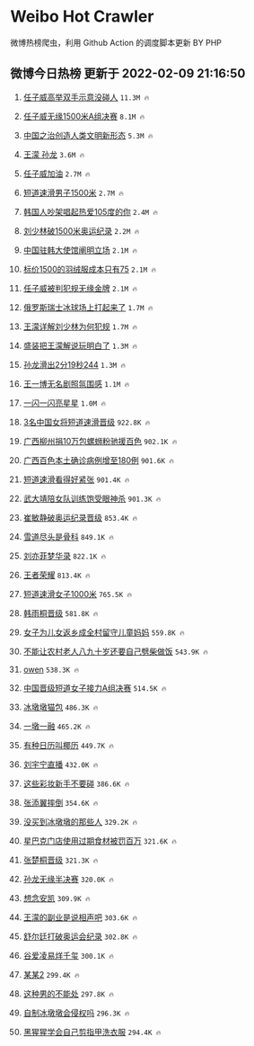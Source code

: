 # Weibo Hot Crawler 



微博热榜爬虫，利用 Github Action 的调度脚本更新 BY PHP 


## 微博今日热榜 更新于 2022-02-09 21:16:50 
1. [任子威高举双手示意没碰人](https://s.weibo.com/weibo?q=%23%E4%BB%BB%E5%AD%90%E5%A8%81%E9%AB%98%E4%B8%BE%E5%8F%8C%E6%89%8B%E7%A4%BA%E6%84%8F%E6%B2%A1%E7%A2%B0%E4%BA%BA%23&Refer=top) `11.3M 🔥` 

1. [任子威无缘1500米A组决赛](https://s.weibo.com/weibo?q=%23%E4%BB%BB%E5%AD%90%E5%A8%81%E6%97%A0%E7%BC%981500%E7%B1%B3A%E7%BB%84%E5%86%B3%E8%B5%9B%23&Refer=top) `8.1M 🔥` 

1. [中国之治创造人类文明新形态](https://s.weibo.com/weibo?q=%23%E4%B8%AD%E5%9B%BD%E4%B9%8B%E6%B2%BB%E5%88%9B%E9%80%A0%E4%BA%BA%E7%B1%BB%E6%96%87%E6%98%8E%E6%96%B0%E5%BD%A2%E6%80%81%23&Refer=top) `5.3M 🔥` 

1. [王濛 孙龙](https://s.weibo.com/weibo?q=%E7%8E%8B%E6%BF%9B%20%E5%AD%99%E9%BE%99&Refer=top) `3.6M 🔥` 

1. [任子威加油](https://s.weibo.com/weibo?q=%E4%BB%BB%E5%AD%90%E5%A8%81%E5%8A%A0%E6%B2%B9&Refer=top) `2.7M 🔥` 

1. [短道速滑男子1500米](https://s.weibo.com/weibo?q=%23%E7%9F%AD%E9%81%93%E9%80%9F%E6%BB%91%E7%94%B7%E5%AD%901500%E7%B1%B3%23&Refer=top) `2.7M 🔥` 

1. [韩国人吵架唱起热爱105度的你](https://s.weibo.com/weibo?q=%23%E9%9F%A9%E5%9B%BD%E4%BA%BA%E5%90%B5%E6%9E%B6%E5%94%B1%E8%B5%B7%E7%83%AD%E7%88%B1105%E5%BA%A6%E7%9A%84%E4%BD%A0%23&Refer=top) `2.4M 🔥` 

1. [刘少林破1500米奥运纪录](https://s.weibo.com/weibo?q=%23%E5%88%98%E5%B0%91%E6%9E%97%E7%A0%B41500%E7%B1%B3%E5%A5%A5%E8%BF%90%E7%BA%AA%E5%BD%95%23&Refer=top) `2.2M 🔥` 

1. [中国驻韩大使馆阐明立场](https://s.weibo.com/weibo?q=%23%E4%B8%AD%E5%9B%BD%E9%A9%BB%E9%9F%A9%E5%A4%A7%E4%BD%BF%E9%A6%86%E9%98%90%E6%98%8E%E7%AB%8B%E5%9C%BA%23&Refer=top) `2.1M 🔥` 

1. [标价1500的羽绒服成本只有75](https://s.weibo.com/weibo?q=%23%E6%A0%87%E4%BB%B71500%E7%9A%84%E7%BE%BD%E7%BB%92%E6%9C%8D%E6%88%90%E6%9C%AC%E5%8F%AA%E6%9C%8975%23&Refer=top) `2.1M 🔥` 

1. [任子威被判犯规无缘金牌](https://s.weibo.com/weibo?q=%E4%BB%BB%E5%AD%90%E5%A8%81%E8%A2%AB%E5%88%A4%E7%8A%AF%E8%A7%84%E6%97%A0%E7%BC%98%E9%87%91%E7%89%8C&Refer=top) `2.1M 🔥` 

1. [俄罗斯瑞士冰球场上打起来了](https://s.weibo.com/weibo?q=%23%E4%BF%84%E7%BD%97%E6%96%AF%E7%91%9E%E5%A3%AB%E5%86%B0%E7%90%83%E5%9C%BA%E4%B8%8A%E6%89%93%E8%B5%B7%E6%9D%A5%E4%BA%86%23&Refer=top) `1.7M 🔥` 

1. [王濛详解刘少林为何犯规](https://s.weibo.com/weibo?q=%23%E7%8E%8B%E6%BF%9B%E8%AF%A6%E8%A7%A3%E5%88%98%E5%B0%91%E6%9E%97%E4%B8%BA%E4%BD%95%E7%8A%AF%E8%A7%84%23&Refer=top) `1.7M 🔥` 

1. [盛装把王濛解说玩明白了](https://s.weibo.com/weibo?q=%23%E7%9B%9B%E8%A3%85%E6%8A%8A%E7%8E%8B%E6%BF%9B%E8%A7%A3%E8%AF%B4%E7%8E%A9%E6%98%8E%E7%99%BD%E4%BA%86%23&Refer=top) `1.3M 🔥` 

1. [孙龙滑出2分19秒244](https://s.weibo.com/weibo?q=%23%E5%AD%99%E9%BE%99%E6%BB%91%E5%87%BA2%E5%88%8619%E7%A7%92244%23&Refer=top) `1.3M 🔥` 

1. [王一博无名剧照氛围感](https://s.weibo.com/weibo?q=%23%E7%8E%8B%E4%B8%80%E5%8D%9A%E6%97%A0%E5%90%8D%E5%89%A7%E7%85%A7%E6%B0%9B%E5%9B%B4%E6%84%9F%23&Refer=top) `1.1M 🔥` 

1. [一闪一闪亮星星](https://s.weibo.com/weibo?q=%23%E4%B8%80%E9%97%AA%E4%B8%80%E9%97%AA%E4%BA%AE%E6%98%9F%E6%98%9F%23&Refer=top) `1.0M 🔥` 

1. [3名中国女将短道速滑晋级](https://s.weibo.com/weibo?q=%233%E5%90%8D%E4%B8%AD%E5%9B%BD%E5%A5%B3%E5%B0%86%E7%9F%AD%E9%81%93%E9%80%9F%E6%BB%91%E6%99%8B%E7%BA%A7%23&Refer=top) `922.8K 🔥` 

1. [广西柳州捐10万包螺蛳粉驰援百色](https://s.weibo.com/weibo?q=%23%E5%B9%BF%E8%A5%BF%E6%9F%B3%E5%B7%9E%E6%8D%9010%E4%B8%87%E5%8C%85%E8%9E%BA%E8%9B%B3%E7%B2%89%E9%A9%B0%E6%8F%B4%E7%99%BE%E8%89%B2%23&Refer=top) `902.1K 🔥` 

1. [广西百色本土确诊病例增至180例](https://s.weibo.com/weibo?q=%23%E5%B9%BF%E8%A5%BF%E7%99%BE%E8%89%B2%E6%9C%AC%E5%9C%9F%E7%A1%AE%E8%AF%8A%E7%97%85%E4%BE%8B%E5%A2%9E%E8%87%B3180%E4%BE%8B%23&Refer=top) `901.6K 🔥` 

1. [短道速滑看得好紧张](https://s.weibo.com/weibo?q=%23%E7%9F%AD%E9%81%93%E9%80%9F%E6%BB%91%E7%9C%8B%E5%BE%97%E5%A5%BD%E7%B4%A7%E5%BC%A0%23&Refer=top) `901.4K 🔥` 

1. [武大靖陪女队训练饱受眼神杀](https://s.weibo.com/weibo?q=%23%E6%AD%A6%E5%A4%A7%E9%9D%96%E9%99%AA%E5%A5%B3%E9%98%9F%E8%AE%AD%E7%BB%83%E9%A5%B1%E5%8F%97%E7%9C%BC%E7%A5%9E%E6%9D%80%23&Refer=top) `901.3K 🔥` 

1. [崔敏静破奥运纪录晋级](https://s.weibo.com/weibo?q=%23%E5%B4%94%E6%95%8F%E9%9D%99%E7%A0%B4%E5%A5%A5%E8%BF%90%E7%BA%AA%E5%BD%95%E6%99%8B%E7%BA%A7%23&Refer=top) `853.4K 🔥` 

1. [雪道尽头是骨科](https://s.weibo.com/weibo?q=%E9%9B%AA%E9%81%93%E5%B0%BD%E5%A4%B4%E6%98%AF%E9%AA%A8%E7%A7%91&Refer=top) `849.1K 🔥` 

1. [刘亦菲梦华录](https://s.weibo.com/weibo?q=%23%E5%88%98%E4%BA%A6%E8%8F%B2%E6%A2%A6%E5%8D%8E%E5%BD%95%23&Refer=top) `822.1K 🔥` 

1. [王者荣耀](https://s.weibo.com/weibo?q=%23%E7%8E%8B%E8%80%85%E8%8D%A3%E8%80%80%23&Refer=top) `813.4K 🔥` 

1. [短道速滑女子1000米](https://s.weibo.com/weibo?q=%23%E7%9F%AD%E9%81%93%E9%80%9F%E6%BB%91%E5%A5%B3%E5%AD%901000%E7%B1%B3%23&Refer=top) `765.5K 🔥` 

1. [韩雨桐晋级](https://s.weibo.com/weibo?q=%23%E9%9F%A9%E9%9B%A8%E6%A1%90%E6%99%8B%E7%BA%A7%23&Refer=top) `581.8K 🔥` 

1. [女子为儿女返乡成全村留守儿童妈妈](https://s.weibo.com/weibo?q=%23%E5%A5%B3%E5%AD%90%E4%B8%BA%E5%84%BF%E5%A5%B3%E8%BF%94%E4%B9%A1%E6%88%90%E5%85%A8%E6%9D%91%E7%95%99%E5%AE%88%E5%84%BF%E7%AB%A5%E5%A6%88%E5%A6%88%23&Refer=top) `559.8K 🔥` 

1. [不能让农村老人八九十岁还要自己劈柴做饭](https://s.weibo.com/weibo?q=%23%E4%B8%8D%E8%83%BD%E8%AE%A9%E5%86%9C%E6%9D%91%E8%80%81%E4%BA%BA%E5%85%AB%E4%B9%9D%E5%8D%81%E5%B2%81%E8%BF%98%E8%A6%81%E8%87%AA%E5%B7%B1%E5%8A%88%E6%9F%B4%E5%81%9A%E9%A5%AD%23&Refer=top) `543.9K 🔥` 

1. [owen](https://s.weibo.com/weibo?q=owen&Refer=top) `538.3K 🔥` 

1. [中国晋级短道女子接力A组决赛](https://s.weibo.com/weibo?q=%23%E4%B8%AD%E5%9B%BD%E6%99%8B%E7%BA%A7%E7%9F%AD%E9%81%93%E5%A5%B3%E5%AD%90%E6%8E%A5%E5%8A%9BA%E7%BB%84%E5%86%B3%E8%B5%9B%23&Refer=top) `514.5K 🔥` 

1. [冰墩墩猫包](https://s.weibo.com/weibo?q=%23%E5%86%B0%E5%A2%A9%E5%A2%A9%E7%8C%AB%E5%8C%85%23&Refer=top) `486.3K 🔥` 

1. [一墩一融](https://s.weibo.com/weibo?q=%23%E4%B8%80%E5%A2%A9%E4%B8%80%E8%9E%8D%23&Refer=top) `465.2K 🔥` 

1. [有种日历叫椰历](https://s.weibo.com/weibo?q=%23%E6%9C%89%E7%A7%8D%E6%97%A5%E5%8E%86%E5%8F%AB%E6%A4%B0%E5%8E%86%23&Refer=top) `449.7K 🔥` 

1. [刘宇宁直播](https://s.weibo.com/weibo?q=%23%E5%88%98%E5%AE%87%E5%AE%81%E7%9B%B4%E6%92%AD%23&Refer=top) `432.0K 🔥` 

1. [这些彩妆新手不要碰](https://s.weibo.com/weibo?q=%23%E8%BF%99%E4%BA%9B%E5%BD%A9%E5%A6%86%E6%96%B0%E6%89%8B%E4%B8%8D%E8%A6%81%E7%A2%B0%23&Refer=top) `386.6K 🔥` 

1. [张添翼摔倒](https://s.weibo.com/weibo?q=%23%E5%BC%A0%E6%B7%BB%E7%BF%BC%E6%91%94%E5%80%92%23&Refer=top) `354.6K 🔥` 

1. [没买到冰墩墩的那些人](https://s.weibo.com/weibo?q=%23%E6%B2%A1%E4%B9%B0%E5%88%B0%E5%86%B0%E5%A2%A9%E5%A2%A9%E7%9A%84%E9%82%A3%E4%BA%9B%E4%BA%BA%23&Refer=top) `329.2K 🔥` 

1. [星巴克门店使用过期食材被罚百万](https://s.weibo.com/weibo?q=%23%E6%98%9F%E5%B7%B4%E5%85%8B%E9%97%A8%E5%BA%97%E4%BD%BF%E7%94%A8%E8%BF%87%E6%9C%9F%E9%A3%9F%E6%9D%90%E8%A2%AB%E7%BD%9A%E7%99%BE%E4%B8%87%23&Refer=top) `321.6K 🔥` 

1. [张楚桐晋级](https://s.weibo.com/weibo?q=%23%E5%BC%A0%E6%A5%9A%E6%A1%90%E6%99%8B%E7%BA%A7%23&Refer=top) `321.3K 🔥` 

1. [孙龙无缘半决赛](https://s.weibo.com/weibo?q=%E5%AD%99%E9%BE%99%E6%97%A0%E7%BC%98%E5%8D%8A%E5%86%B3%E8%B5%9B&Refer=top) `320.0K 🔥` 

1. [想念安凯](https://s.weibo.com/weibo?q=%E6%83%B3%E5%BF%B5%E5%AE%89%E5%87%AF&Refer=top) `309.9K 🔥` 

1. [王濛的副业是说相声吧](https://s.weibo.com/weibo?q=%23%E7%8E%8B%E6%BF%9B%E7%9A%84%E5%89%AF%E4%B8%9A%E6%98%AF%E8%AF%B4%E7%9B%B8%E5%A3%B0%E5%90%A7%23&Refer=top) `303.6K 🔥` 

1. [舒尔廷打破奥运会纪录](https://s.weibo.com/weibo?q=%23%E8%88%92%E5%B0%94%E5%BB%B7%E6%89%93%E7%A0%B4%E5%A5%A5%E8%BF%90%E4%BC%9A%E7%BA%AA%E5%BD%95%23&Refer=top) `302.8K 🔥` 

1. [谷爱凌易烊千玺](https://s.weibo.com/weibo?q=%E8%B0%B7%E7%88%B1%E5%87%8C%E6%98%93%E7%83%8A%E5%8D%83%E7%8E%BA&Refer=top) `300.1K 🔥` 

1. [某某2](https://s.weibo.com/weibo?q=%E6%9F%90%E6%9F%902&Refer=top) `299.4K 🔥` 

1. [这种男的不能处](https://s.weibo.com/weibo?q=%E8%BF%99%E7%A7%8D%E7%94%B7%E7%9A%84%E4%B8%8D%E8%83%BD%E5%A4%84&Refer=top) `297.8K 🔥` 

1. [自制冰墩墩会侵权吗](https://s.weibo.com/weibo?q=%23%E8%87%AA%E5%88%B6%E5%86%B0%E5%A2%A9%E5%A2%A9%E4%BC%9A%E4%BE%B5%E6%9D%83%E5%90%97%23&Refer=top) `296.3K 🔥` 

1. [黑猩猩学会自己剪指甲洗衣服](https://s.weibo.com/weibo?q=%23%E9%BB%91%E7%8C%A9%E7%8C%A9%E5%AD%A6%E4%BC%9A%E8%87%AA%E5%B7%B1%E5%89%AA%E6%8C%87%E7%94%B2%E6%B4%97%E8%A1%A3%E6%9C%8D%23&Refer=top) `294.4K 🔥` 

